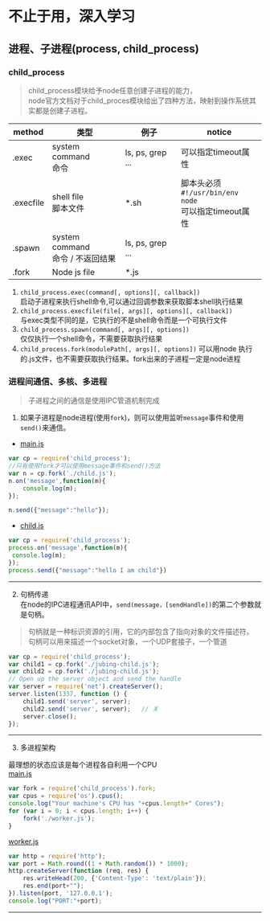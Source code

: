 # 不止于用，深入学习

## 进程、子进程(process, child_process)



### child_process
> child_process模块给予node任意创建子进程的能力，  
> node官方文档对于child_proces模块给出了四种方法，映射到操作系统其实都是创建子进程。

|method|类型|例子|notice|
|---|---|---|---|
|.exec|system command <br> 命令|ls, ps, grep ...|可以指定timeout属性
|.execfile|shell file <br> 脚本文件|*.sh|脚本头必须<br>`#!/usr/bin/env node` <br>可以指定timeout属性|
|.spawn|system command <br> 命令 / 不返回结果|ls, ps, grep ...|
|.fork|Node js file |*.js|  
1. `child_process.exec(command[, options][, callback])`  
启动子进程来执行shell命令,可以通过回调参数来获取脚本shell执行结果  
2. `child_process.execfile(file[, args][, options][, callback]) `  
与exec类型不同的是，它执行的不是shell命令而是一个可执行文件
3. `child_process.spawn(command[, args][, options])`  
仅仅执行一个shell命令，不需要获取执行结果
4. `child_process.fork(modulePath[, args][, options])`
可以用node 执行的.js文件，也不需要获取执行结果。fork出来的子进程一定是node进程


### 进程间通信、多核、多进程
> 子进程之间的通信是使用IPC管道机制完成  

1. 如果子进程是node进程(使用`fork`)，则可以使用监听`message`事件和使用`send()`来通信。  

* [main.js](./fork_message/main.js)
```javascript
var cp = require('child_process');
//只有使用fork才可以使用message事件和send()方法
var n = cp.fork('./child.js');
n.on('message',function(m){
    console.log(m);
});

n.send({"message":"hello"});
```
* [child.js](./fork_message/child.js)
```javascript
var cp = require('child_process');
process.on('message',function(m){
 console.log(m);
});
process.send({"message":"hello I am child"})
```
---
2. 句柄传递  
在node的IPC进程通讯API中，`send(message，[sendHandle])`的第二个参数就是句柄。
> 句柄就是一种标识资源的引用，它的内部包含了指向对象的文件描述符。  
> 句柄可以用来描述一个socket对象，一个UDP套接子，一个管道   

```javascript
var cp = require('child_process'); 
var child1 = cp.fork('./jubing-child.js'); 
var child2 = cp.fork('./jubing-child.js'); 
// Open up the server object and send the handle 
var server = require('net').createServer(); 
server.listen(1337, function () {   
    child1.send('server', server);   
    child2.send('server', server);   // 关   
    server.close(); 
}); 
```

---
3. 多进程架构  

最理想的状态应该是每个进程各自利用一个CPU  
[main.js](./fork_os_cpus/main.js)
```javascript
var fork = require('child_process').fork;
var cpus = require('os').cpus();
console.log("Your machine's CPU has "+cpus.length+" Cores");
for (var i = 0; i < cpus.length; i++) {
    fork('./worker.js');
}
```
[worker.js](./fork_os_cpus/worker.js)
```javascript
var http = require('http'); 
var port = Math.round((1 + Math.random()) * 1000);
http.createServer(function (req, res) {   
    res.writeHead(200, {'Content-Type': 'text/plain'});   
    res.end(port+""); 
}).listen(port, '127.0.0.1'); 
console.log("PORT:"+port);
```
---
